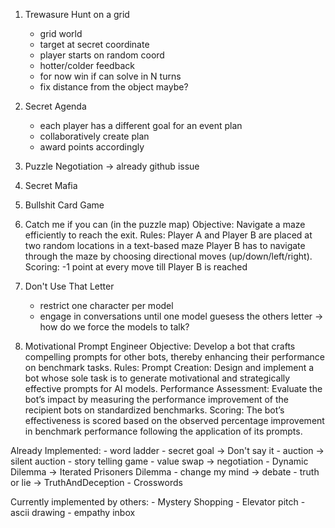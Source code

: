 1. Trewasure Hunt on a grid
    - grid world
    - target at secret coordinate
    - player starts on random coord
    - hotter/colder feedback
    - for now win if can solve in N turns
    - fix distance from the object maybe?


2. Secret Agenda
    - each player has a different goal for an event plan
    - collaboratively create plan
    - award points accordingly

3. Puzzle Negotiation -> already github issue


4. Secret Mafia

5. Bullshit Card Game

6. Catch me if you can (in the puzzle map)
Objective: Navigate a maze efficiently to reach the exit.
Rules:
Player A and Player B are placed at two random locations in a text-based maze
Player B has to navigate through the maze by choosing directional moves (up/down/left/right).
Scoring:
-1 point at every move till Player B is reached

7. Don't Use That Letter
    - restrict one character per model
    - engage in conversations until one model guesess the others letter
    -> how do we force the models to talk?


8. Motivational Prompt Engineer
Objective:
 Develop a bot that crafts compelling prompts for other bots, thereby enhancing their performance on benchmark tasks.
Rules:
Prompt Creation: Design and implement a bot whose sole task is to generate motivational and strategically effective prompts for AI models.
Performance Assessment: Evaluate the bot’s impact by measuring the performance improvement of the recipient bots on standardized benchmarks.
Scoring:
The bot’s effectiveness is scored based on the observed percentage improvement in benchmark performance following the application of its prompts.










Already Implemented:
    - word ladder
    - secret goal -> Don't say it
    - auction -> silent auction
    - story telling game
    - value swap -> negotiation
    - Dynamic Dilemma -> Iterated Prisoners Dilemma
    - change my mind -> debate
    - truth or lie -> TruthAndDeception
    - Crosswords





Currently implemented by others:
    - Mystery Shopping
    - Elevator pitch
    - ascii drawing
    - empathy inbox
